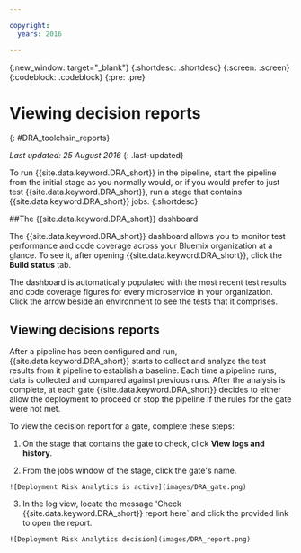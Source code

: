```yaml
---

copyright:
  years: 2016

---
```


{:new_window: target="_blank"}
{:shortdesc: .shortdesc}
{:screen: .screen}
{:codeblock: .codeblock}
{:pre: .pre}

# Viewing decision reports
{: #DRA_toolchain_reports}

*Last updated: 25 August 2016*
{: .last-updated}

To run {{site.data.keyword.DRA_short}} in the pipeline, start the pipeline from the initial stage as you normally would, or if you would prefer to just test {{site.data.keyword.DRA_short}}, run a stage that contains {{site.data.keyword.DRA_short}} jobs.
{:shortdesc}

##The {{site.data.keyword.DRA_short}} dashboard

The {{site.data.keyword.DRA_short}} dashboard allows you to monitor test performance and code coverage across your Bluemix organization at a glance. To see it, after opening {{site.data.keyword.DRA_short}}, click the **Build status** tab.

The dashboard is automatically populated with the most recent test results and code coverage figures for every microservice in your organization. Click the arrow beside an environment to see the tests that it comprises.

## Viewing decisions reports

After a pipeline has been configured and run, {{site.data.keyword.DRA_short}} starts to collect and analyze the test results from it pipeline to establish a baseline. Each time a pipeline runs, data is collected and compared against previous runs. After the analysis is complete, at each gate {{site.data.keyword.DRA_short}} decides to either allow the deployment to proceed or stop the pipeline if the rules for the gate were not met.

To view the decision report for a gate, complete these steps:

   1. On the stage that contains the gate to check, click **View logs and history**.

   2. From the jobs window of the stage, click the gate's name.

    ![Deployment Risk Analytics is active](images/DRA_gate.png)

   3. In the log view, locate the message 'Check {{site.data.keyword.DRA_short}} report here` and click the provided link to open the report.

    ![Deployment Risk Analytics decision](images/DRA_report.png)
